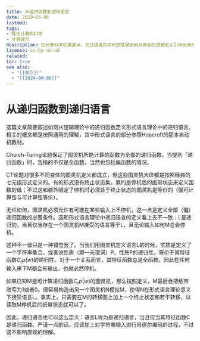 ```yaml
---
title: 从递归函数到递归语言
date: 2020-05-06
lastmod: 
tags: 
- 理论计算机科学
- 计算理论
description: 在计算科学的最基点，形式语言的可判定性是如何从原始的逻辑定义引申出来的？
license: cc-by-nc-nd
related: 
toc: true
see also:
  - "[[索引]]"
  - "[[2024-08-06]]"
---
```


# 从递归函数到递归语言

这篇文章简要叙述如何从逻辑理论中的递归函数定义形式语言理论中的递归语言。相关的概念都是按照通用的理解，其中形式语言的部分参照Hopcroft的那本自动机教材。

Church-Turing论题保证了图灵机所能计算的函数为全部的递归函数。当提到「递归函数」时，我指的不仅是全函数，当然也包括偏函数的情况。

CT论题对很多不同变体的图灵机定义都成立，但这些图灵机大体都是按照经典的七元组形式定义的。有的形式没有终止状态集，靠的是停机后的纸带状态来定义函数的值；不过这和额外限定了停机时必须处于终止状态的图灵机是等价的（强可计算性与可计算性等价）。

无论如何，图灵机必须允许有可能在某些输入上不停机，这一点是定义全部（偏）递归函数的必要条件。这和形式语言理论中递归语言的定义看上去不一致：L是递归的，当且仅当存在一个图灵机M接受的语言等于L，且无论输入如何M总会停机。

这种不一致只是一种错觉罢了。当我们用图灵机定义语言L的时候，实质是定义了一个字符串集合，或者说性质（即一元谓词）P。性质P的递归性，等价于其特征函数$C_rp(w)$的递归性。对于一个关系而言，其特征函数总是全函数。因此在任何输入串下M都会有输出，也就必然停机。

如果已知M是可计算递归函数$C_rp(w)$的图灵机，那么按照定义，M最后会把纸带改写为1或者0。很容易构造出另一个图灵机N模拟M，使得N在形式语言理论意义下接受语言L。事实上，只需要在M的转移图上加上一个终止状态和若干转移，以读取M停机后的纸带状态就可以了。

因此，递归语言也可以这么定义：语言L称为是递归语言，当且仅当其特征函数C是递归函数。严谨一点的话，应该加上对字符串输入进行哥德尔编码的过程，不过这不影响直观的理解。